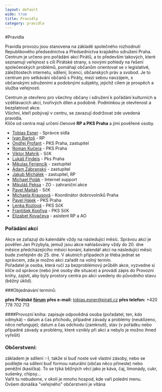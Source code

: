 ```yaml
---
layout: default
wide: true
title: Pravidla
category: pravidla
---
```

#Pravidla

Pravidla provozu jsou stanovena na základě společného rozhodnutí Republikového předsednictva a Předsednictva krajského sdružení Praha.
Centrum je určeno pro pořádání akcí Pirátů, a to především takových, které seznamují veřejnost s cíli Pirátské strany, s novými pohledy na řešení společenských problémů, pomáhají občanům orientovat se v legislativě, záležitostech internetu, sdílení, licencí, občanských práv a svobod. Je to centrum pro setkávání občanů s Piráty, mezi sebou navzájem, s občanskými sdruženími a podobnými subjekty, jejichž cílem je prospěch a služba veřejnosti.

Centrum je otevřeno pro všechny občany i sdružení k pořádání kulturních a vzdělávacích akcí, tvořivých dílen a podobně. Podmínkou je otevřenost a bezplatnost akce.  
Všichni, kteří pobývají v centru, se zavazují dodržovat zde uvedená pravidla.  
Klíče od centra mají určení členové **RP a PKS Praha** a jimi pověřené osoby.

  * [Tobias Esner] - Správce sídla
  * [Ivan Bartoš] - RP
  * [Ondřej Profant] - PKS Praha, zastupitel
  * [Roman Kučera] - PKS Praha
  * [Viktor Mahrik] - SčK
  * [Lukáš Findeis] - Pks Praha
  * [Mikulas Ferjencik] - zastupitel
  * [Adam Zábranský] - zastupitel
  * [Jakub Michálek] - zastupitel, RP
  * [Michael Polák] - Internet support
  * [Mikuláš Peksa] - ZO - zahraniční akce
  * [Pavel Majtáň] - SčK
  * [Michaela Krausová] - Koordinátor dobrovolníků Praha
  * [Pavel Hájek] - PKS Praha
  * [Lenka Kozlová] - PKS SčK
  * [František Kopřiva] - PKS SčK
  * [Elizabet Kovačeva] - asistent RP a AO

### Pořádání akcí

Akce se zařazují do kalendáře vždy na následující měsíc. Správou akcí je pověřen Jan Przybyla, jemuž jsou akce nahlašovány vždy do 20. dne měsíce předcházejícího měsíci konání, kalendář akcí na následující měsíc bude zveřejněn do 25. dne. V akutních případech je třeba jednat se správcem, zda je možno akci zařadit na volný termín.  
Pořadatel je osoba, která ručí za bezproblémový průběh akce, vyzvedne si klíče od správce (nebo jiné osoby dle situace) a provádí zápis do Provozní knihy, zajistí, aby byly prostory centra po akci uvedeny do původního stavu (běžný úklid).  

###Objednávání termínů:

**přes Pirátské [fórum]**
**přes e-mail:** tobias.esner@pirati.cz
**přes telefon:** +420 778 702 713

####Provozní kniha:
zapisuje odpovědná osoba (pořadatel, ten, kdo odmyká) – datum a čas příchodu, případné závady a problémy (neuklizeno, něco nefunguje); datum a čas odchodu (zamknutí), stav (v pořádku nebo případné závady a problémy, které vznikly při akci a nebylo je možno ihned vyřešit)  

### Občerstvení:
základem je sdílení :-), takže si buď noste své vlastní zásoby, nebo se podílejte na sdílení buď formou naturální (občas něco přineste) nebo peněžní (kasička). To se týká běžných věcí jako je káva, čaj, limonády, cukr, sušenky, chipsy...  
Vařit tu nebudeme, v okolí je mnoho hospod, kde vaří polední menu.  
Ovšem donáška "veřejného" občerstvení je vítána

[fórum]: https://forum.pirati.cz/kajuta-praha-f686/zadost-o-zarazeni-do-programu-t21961.html
[Tobias Esner]: http://www.pirati.cz/lide/tobias_esner
[Ivan Bartoš]: http://www.pirati.cz/rp/start
[Ondřej Profant]: http://www.pirati.cz/lide/ondre_profant
[Roman Kučera]: http://www.pirati.cz/lide/roman_kucera
[Viktor Mahrik]: http://www.pirati.cz/lide/viktor_mahrik
[Mikulas Ferjencik]: http://www.pirati.cz/lide/mikulas_ferjencik
[Adam Zábranský]: http://www.pirati.cz/lide/adam_zabramsky
[Jakub Michálek]: http://www.pirati.cz/lide/jakub_michalek
[Michael Polák]: http://www.pirati.cz/lide/michael_polak
[Mikuláš Peksa]: http://www.pirati.cz/lide/mikulas_peksa
[Lukáš Findeis]: http://www.pirati.cz/lide/lukas_findeis
[Pavel Majtáň]: http://www.pirati.cz/lide/pavel_majtan
[Michaela Krausová]: http://www.pirati.cz/lide/michaela_krausova
[Pavel Hájek]: http://www.pirati.cz/lide/pavel_hajek
[Lenka Kozlová]: http://www.pirati.cz/lide/lenka_kozlova
[František Kopřiva]: http://www.pirati.cz/lide/frantisek_kopriva
[Elizabet Kovačeva]: http://www.pirati.cz/lide/elizabet_kovaceva
